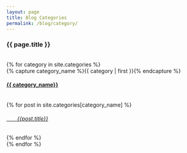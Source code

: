 ```yaml
---
layout: page
title: Blog Categories
permalink: /blog/category/
---
```



<h3>  {{ page.title }} </h3>
<br>

<div id="categories">
	{% for category in site.categories %}
	  <div class="category-box" >
	    {% capture category_name %}{{ category | first }}{% endcapture %}
	    <div id="#{{ category_name | slugize }}"></div>
	    <h4 class="category-head">
	    		<a href="{{ site.baseurl }}/blog/categories/{{ category_name }}">{{ category_name}}</a>
	    	</h4>
	    	<br>
	    <a name="{{ category_name | slugize }}"></a>
	    {% for post in site.categories[category_name] %}
	    <article class="center">
	      <h6 >
	      	<a href="{{ site.baseurl }}{{ post.url }}">&emsp;&emsp;{{post.title}}</a>
	      </h6>
	    </article>
	    {% endfor %}
	  </div>
	{% endfor %}
</div>


